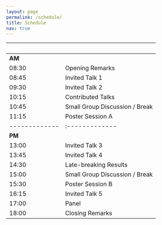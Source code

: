 ```yaml
---
layout: page
permalink: /schedule/
title: Schedule
nav: true
---
```


| &nbsp;&nbsp;&nbsp;&nbsp;&nbsp;&nbsp;&nbsp;&nbsp;&nbsp; | &nbsp;&nbsp;&nbsp;|
|-------------|:-------------|
|__AM__&nbsp;&nbsp;&nbsp;&nbsp;&nbsp;&nbsp;&nbsp;&nbsp;||
| 08:30 | Opening Remarks |
| 08:45 | Invited Talk 1 |
| 09:30 | Invited Talk 2 |
| 10:15 | Contributed Talks |
| 10:45 | Small Group Discussion / Break |
| 11:15 | Poster Session A  |
|-------------|:-------------|
|__PM__||
| 13:00 | Invited Talk 3  |
| 13:45 | Invited Talk 4  |
| 14:30 | Late-breaking Results  |
| 15:00 | Small Group Discussion / Break  |
| 15:30 | Poster Session B  |
| 16:15 | Invited Talk 5  |
| 17:00 | Panel  |
| 18:00 | Closing Remarks  |